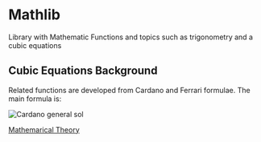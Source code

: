 # Mathlib
Library with Mathematic Functions and topics such as trigonometry and a cubic equations

## Cubic Equations Background
Related functions are developed from Cardano and Ferrari formulae.
The main formula is:

![Cardano general sol](https://user-images.githubusercontent.com/56207845/72664835-98eef780-39d0-11ea-94d2-32238f78a98d.jpg)

[Mathemarical Theory](https://www.google.com/url?sa=t&source=web&rct=j&url=https://people.math.osu.edu/derdzinski.1/courses/4552/4552-cubic-quartic.pdf&ved=2ahUKEwiS3vb2qpnnAhWkiOAKHR7NB40QFjAOegQIARAB&usg=AOvVaw3N-gtgzIxvPcJRMIb8Bww4&cshid=1579769310423)
